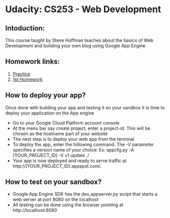 # Udacity: CS253 - Web Development

Intoduction:
------------
This course taught by Steve Hoffman teaches about the basics of Web Development
and building your own blog using Google App Engine

Homework links:
---------------
1. [Practice](http://cs253-first.appspot.com)
2. [1st Homework](http://cs253-homew1.appspot.com)

How to deploy your app?
-----------------------
Once done with building your app and testing it on your sandbox it is time to
deploy your application on the App engine

+ Go to your Google Cloud Platform account console
+ At the menu bar say create project, enter a project-id. This will be chosen
  as the hostname part of your website
+ The next step is to deploy your web app from the terminal
+ To deploy the app, enter the following command. The -V parameter specifies
  a version name of your choice:
  Ex: appcfg.py -A [YOUR\_PROJECT\_ID] -V v1 update ./
+ Your app is now deployed and ready to serve traffic at 
  http://[YOUR\_PROJECT\_ID].appspot.com/.

How to test on your sandbox?
----------------------------
+ Google App Engine SDK has the dev\_appserver.py script that starts a web 
  server at port 8080 on the localhost
+ All testing can be done using the browser pointing at http://localhost:8080
